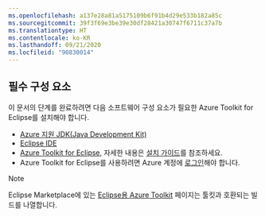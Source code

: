 ```yaml
---
ms.openlocfilehash: a137e28a81a5175109b6f91b4d29e533b182a85c
ms.sourcegitcommit: 39f3f69e3be39e30df28421a30747f6711c37a7b
ms.translationtype: HT
ms.contentlocale: ko-KR
ms.lasthandoff: 09/21/2020
ms.locfileid: "90830014"
---
```

## <a name="prerequisites"></a>필수 구성 요소

이 문서의 단계를 완료하려면 다음 소프트웨어 구성 요소가 필요한 Azure Toolkit for Eclipse를 설치해야 합니다.

* [Azure 지원 JDK(Java Development Kit)](../../fundamentals/java-jdk-long-term-support.md)
* [Eclipse IDE](http://www.eclipse.org/downloads/)
* [Azure Toolkit for Eclipse](https://marketplace.eclipse.org/content/azure-toolkit-eclipse), 자세한 내용은 [설치 가이드](../installation.md)를 참조하세요.
* Azure Toolkit for Eclipse를 사용하려면 Azure 계정에 [로그인](../sign-in-instructions.md)해야 합니다.

> [!NOTE]
> Eclipse Marketplace에 있는 [Eclipse용 Azure Toolkit](http://marketplace.eclipse.org/content/azure-toolkit-eclipse) 페이지는 툴킷과 호환되는 빌드를 나열합니다.

<!--
> [!IMPORTANT]
> If you are using the Azure Toolkit for Eclipse on Windows, the toolkit requires installing the Azure SDK 2.9.6 or later in order to use the Azure emulator. You have two options for installing the Azure SDK:
>
> * You can download and install the Azure SDK by using the [Web Platform Installer (WebPI)](https://go.microsoft.com/fwlink/?LinkID=252838).
> * If you do not have the Azure SDK installed when you create your first Azure deployment project, you will be prompted to automatically download install the requisite version of the Azure SDK.
>
> Note that the Azure SDK is required on Windows only.
-->